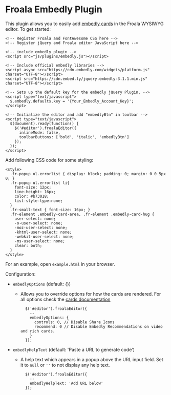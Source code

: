 # Froala Embedly Plugin

This plugin allows you to easily add [embedly cards](http://embed.ly/cards) in the Froala WYSIWYG editor. To get started:

```
<!-- Register Froala and FontAwesome CSS here -->
<!-- Register jQuery and Froala editor JavaScript here -->

<!-- include embedly plugin -->
<script src="js/plugins/embedly.js"></script>

<!-- Include official embedly libraries -->
<script async src="https://cdn.embedly.com/widgets/platform.js" charset="UTF-8"></script>
<script src="https://cdn.embed.ly/jquery.embedly-3.1.1.min.js" charset="UTF-8"></script>

<!-- Sets up the default key for the embedly jQuery Plugin. -->
<script type="text/javascript">
  $.embedly.defaults.key = '{Your_Embedly_Account_Key}';
</script>

<!-- Initialize the editor and add "embedlyBtn" in toolbar -->
<script type="text/javascript">
  $(document).ready(function() {
    $('#editor').froalaEditor({
      inlineMode: false,
      toolbarButtons: ['bold', 'italic', 'embedlyBtn']
    });
  });
</script>
```

Add following CSS code for some styling:

```
<style>
  .fr-popup ul.errorlist { display: block; padding: 0; margin: 0 0 5px 0; }
  .fr-popup ul.errorlist li{
    font-size: 12px;
    line-height: 16px;
    color: #b73018;
    list-style-type:none;
  }
  .fr-small-text { font-size: 16px; }
  .fr-element .embedly-card-area, .fr-element .embedly-card-hug {
    user-select: none;
    -o-user-select: none;
    -moz-user-select: none;
    -khtml-user-select: none;
    -webkit-user-select: none;
    -ms-user-select: none;
    clear: both;
  }
</style>
```

For an example, open `example.html` in your browser.

Configuration:
- `embedlyOptions` (default: {})
  - Allows you to override options for how the cards are rendered. For all options check the [cards documentation](http://docs.embed.ly/docs/cards#customize)

    ```
      $('#editor').froalaEditor({
        --
        embedlyOptions: {
          controls: 0, // Disable Share Icons
          recommend: 0 // Disable Embedly Recommendations on video and rich cards.
        }
      });
    ```
- `embedlyHelpText` (default: 'Paste a URL to generate code')
  - A help text which appears in a popup above the URL input field. Set it to `null` or `''` to not display any help text.

    ```
      $('#editor').froalaEditor({
        --
        embedlyHelpText: 'Add URL below'
      });
    ```